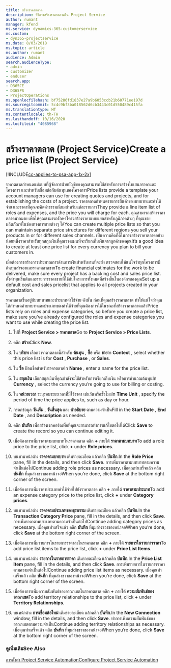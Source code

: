 ```yaml
---
title: สร้างราคาตลาด
description: วิธีการสร้างราคาตลาดใน Project Service
author: rumant
manager: kfend
ms.service: dynamics-365-customerservice
ms.custom:
- dyn365-projectservice
ms.date: 8/03/2018
ms.topic: article
ms.author: rumant
audience: Admin
search.audienceType:
- admin
- customizer
- enduser
search.app:
- D365CE
- D365PS
- ProjectOperations
ms.openlocfilehash: bf75286fd1837e27a9b6053ccb21b60771ee197d
ms.sourcegitcommit: 5c4c9bf3ba018562d6cb3443c01d550489c415fa
ms.translationtype: HT
ms.contentlocale: th-TH
ms.lasthandoff: 10/16/2020
ms.locfileid: "4085968"
---
```

# <a name="create-a-price-list-project-service"></a><span data-ttu-id="ce1d1-103">สร้างราคาตลาด (Project Service)</span><span class="sxs-lookup"><span data-stu-id="ce1d1-103">Create a price list (Project Service)</span></span>

[!INCLUDE[cc-applies-to-psa-app-1x-2x](../includes/cc-applies-to-psa-app-1x-2x.md)]

<span data-ttu-id="ce1d1-104">ราคาตลาดกำหนดแม่แบบที่ผู้จัดการฝ่ายบัญชีของคุณสามารถใช้สำหรับการสร้างใบเสนอราคาและโครงการ และสำหรับเชื่อมต่อกับต้นทุนของโครงการ</span><span class="sxs-lookup"><span data-stu-id="ce1d1-104">Price lists provide a template your account managers can use for creating quotes and projects, and for establishing the costs of a project.</span></span> <span data-ttu-id="ce1d1-105">ราคาตลาดกำหนดรายการสินค้าของบทบาทและค่าใช้จ่าย และราคาที่คุณจะคิดค่าธรรมเนียมสำหรับแต่ละรายการ</span><span class="sxs-lookup"><span data-stu-id="ce1d1-105">They provide a line item list of roles and expenses, and the price you will charge for each.</span></span> <span data-ttu-id="ce1d1-106">คุณสามารถสร้างราคาตลาดมากมาย เพื่อให้คุณสามารถรักษาโครงสร้างราคาแบบแยกสำหรับภูมิภาคต่างๆ ที่คุณขายผลิตภัณฑ์ในช่องทางการขายต่างๆ ได้</span><span class="sxs-lookup"><span data-stu-id="ce1d1-106">You can create multiple price lists so that you can maintain separate price structures for different regions you sell your products in or for different sales channels.</span></span> <span data-ttu-id="ce1d1-107">เป็นความคิดที่ดีในการสร้างราคาตลาดอย่างน้อยหนึ่งราคาสำหรับทุกสกุลเงินที่คุณวางแผนที่จะเรียกเก็บเงินจากลูกค้าของคุณ</span><span class="sxs-lookup"><span data-stu-id="ce1d1-107">It’s a good idea to create at least one price list for every currency you plan to bill your customers in.</span></span>  
  
<span data-ttu-id="ce1d1-108">เมื่อต้องการสร้างการประมาณการด้านการเงินสำหรับงานที่จะส่ง ตรวจสอบให้แน่ใจว่าทุกโครงการมีต้นทุนสำรองและราคาตลาดขาย</span><span class="sxs-lookup"><span data-stu-id="ce1d1-108">To create financial estimates for the work to be delivered, make sure every project has a backing cost and sales price list.</span></span> <span data-ttu-id="ce1d1-109">ตั้งค่าทุนเริ่มต้นและรายการราคาขายที่ใช้กับโครงการทั้งหมดที่สร้างขึ้นในองค์กรของคุณ</span><span class="sxs-lookup"><span data-stu-id="ce1d1-109">Set up a default cost and sales pricelist that applies to all projects created in your organization.</span></span>  
  
<span data-ttu-id="ce1d1-110">ราคาตลาดขึ้นอยู่กับบทบาทและประเภทค่าใช้จ่าย ดังนั้น ก่อนที่คุณสร้างราคาตลาด ทำให้แน่ใจว่าคุณได้กำหนดค่าบทบาทและประเภทของค่าใช้จ่ายที่คุณต้องการใช้ในขณะที่สร้างราคาตลาดแล้ว</span><span class="sxs-lookup"><span data-stu-id="ce1d1-110">Price lists rely on roles and expense categories, so before you create a price list, make sure you’ve already configured the roles and expense categories you want to use while creating the price list.</span></span>  
  
1.  <span data-ttu-id="ce1d1-111">ไปที่ **Project Service > ราคาตลาด**</span><span class="sxs-lookup"><span data-stu-id="ce1d1-111">Go to **Project Service > Price Lists**.</span></span>  
  
2.  <span data-ttu-id="ce1d1-112">คลิก **สร้าง**</span><span class="sxs-lookup"><span data-stu-id="ce1d1-112">Click **New**.</span></span>  
  
3.  <span data-ttu-id="ce1d1-113">ใน **บริบท** เลือกว่าราคาตลาดนี้สำหรับ **ต้นทุน** , **ซื้อ** หรือ **ขาย**</span><span class="sxs-lookup"><span data-stu-id="ce1d1-113">In **Context** , select whether this price list is for **Cost** , **Purchase** , or **Sales**.</span></span>  
  
4.  <span data-ttu-id="ce1d1-114">ใน **ชื่อ** ป้อนชื่อสำหรับราคาตลาด</span><span class="sxs-lookup"><span data-stu-id="ce1d1-114">In **Name** , enter a name for the price list.</span></span>  
  
5.  <span data-ttu-id="ce1d1-115">ใน **สกุลเงิน** เลือกสกุลเงินที่คุณกำลังจะใช้สำหรับการเรียกเก็บเงิน หรือการคำนวณต้นทุน</span><span class="sxs-lookup"><span data-stu-id="ce1d1-115">In **Currency** , select the currency you’re going to use for billing or costing.</span></span>  
  
6.  <span data-ttu-id="ce1d1-116">ใน **หน่วยเวลา** ระบุรอบระยะเวลาที่มีใช้ราคา เช่นวันหรือชั่วโมง</span><span class="sxs-lookup"><span data-stu-id="ce1d1-116">In **Time Unit** , specify the period of time the price applies to, such as day or hour.</span></span>  
  
7.  <span data-ttu-id="ce1d1-117">กรอกข้อมูล **วันเริ่ม** , **วันสิ้นสุด** และ **คำอธิบาย** ตามความจำเป็น</span><span class="sxs-lookup"><span data-stu-id="ce1d1-117">Fill in the **Start Date** , **End Date** , and **Description** as needed.</span></span>  
  
8.  <span data-ttu-id="ce1d1-118">คลิก **บันทึก** เพื่อสร้างเรกคอร์ดเพื่อที่คุณจะสามารถทำการแก้ไขตอไปได้</span><span class="sxs-lookup"><span data-stu-id="ce1d1-118">Click **Save** to create the record so you can continue editing it.</span></span>  
  
9. <span data-ttu-id="ce1d1-119">เมื่อต้องการเพิ่มราคาตามบทบาทในราคาตลาด คลิก **+**  ภายใต้ **ราคาตามบทบาท**</span><span class="sxs-lookup"><span data-stu-id="ce1d1-119">To add a role price to the price list, click **+** under **Role prices**.</span></span>  
  
10. <span data-ttu-id="ce1d1-120">บนบานหน้าต่าง **ราคาตามบทบาท** เติมรายละเอียด แล้วคลิก **บันทึก**.</span><span class="sxs-lookup"><span data-stu-id="ce1d1-120">In the **Role Price** pane, fill in the details, and then click **Save**.</span></span> <span data-ttu-id="ce1d1-121">การเพิ่มราคาตามบทบาทตามความจำเป็นต่อไป</span><span class="sxs-lookup"><span data-stu-id="ce1d1-121">Continue adding role prices as necessary.</span></span> <span data-ttu-id="ce1d1-122">เมื่อคุณทำเสร็จแล้ว คลิก **บันทึก** ที่มุมล่างขวาของหน้าจอ</span><span class="sxs-lookup"><span data-stu-id="ce1d1-122">When you’re done, click **Save** at the bottom right corner of the screen.</span></span>  
  
11. <span data-ttu-id="ce1d1-123">เมื่อต้องการเพิ่มราคาประเภทค่าใช้จ่ายไปยังราคาตลาด คลิก **+** ภายใต้ **ราคาตามประเภท**</span><span class="sxs-lookup"><span data-stu-id="ce1d1-123">To add an expense category price to the price list, click **+** under **Category prices**.</span></span>  
  
12. <span data-ttu-id="ce1d1-124">บนบานหน้าต่าง **ราคาตามประเภทของธุรกรรม** เติมรายละเอียด แล้วคลิก **บันทึก**.</span><span class="sxs-lookup"><span data-stu-id="ce1d1-124">In the **Transaction Category Price** pane, fill in the details, and then click **Save**.</span></span> <span data-ttu-id="ce1d1-125">การเพิ่มราคาตามประเภทตามความจำเป็นต่อไป</span><span class="sxs-lookup"><span data-stu-id="ce1d1-125">Continue adding category prices as necessary.</span></span> <span data-ttu-id="ce1d1-126">เมื่อคุณทำเสร็จแล้ว คลิก **บันทึก** ที่มุมล่างขวาของหน้าจอ</span><span class="sxs-lookup"><span data-stu-id="ce1d1-126">When you’re done, click **Save** at the bottom right corner of the screen.</span></span>  
  
13. <span data-ttu-id="ce1d1-127">เมื่อต้องการเพิ่มรายการในรายการราคาลงในราคาตลาด คลิก **+** ภายใต้ **รายการในรายการราคา**</span><span class="sxs-lookup"><span data-stu-id="ce1d1-127">To add price list items to the price list, click **+** under **Price List Items**.</span></span>  
  
14. <span data-ttu-id="ce1d1-128">บนบานหน้าต่าง **รายการในรายการราคา** เติมรายละเอียด แล้วคลิก **บันทึก**.</span><span class="sxs-lookup"><span data-stu-id="ce1d1-128">In the **Price List Item** pane, fill in the details, and then click **Save**.</span></span> <span data-ttu-id="ce1d1-129">การเพิ่มรายการในรายการราคาตามความจำเป็นต่อไป</span><span class="sxs-lookup"><span data-stu-id="ce1d1-129">Continue adding price list items as necessary.</span></span> <span data-ttu-id="ce1d1-130">เมื่อคุณทำเสร็จแล้ว คลิก **บันทึก** ที่มุมล่างขวาของหน้าจอ</span><span class="sxs-lookup"><span data-stu-id="ce1d1-130">When you’re done, click **Save** at the bottom right corner of the screen.</span></span>  
  
15. <span data-ttu-id="ce1d1-131">เมื่อต้องการเพิ่มความสัมพันธ์ของอาณาเขตในราคาตลาด คลิก **+** ภายใต้ **ความสัมพันธ์ของอาณาเขต**</span><span class="sxs-lookup"><span data-stu-id="ce1d1-131">To add territory relationships to the price list, click **+** under **Territory Relationships**.</span></span>  
  
16. <span data-ttu-id="ce1d1-132">บนหน้าต่าง **การเชื่อมต่อใหม่** เติมรายละเอียด แล้วคลิก **บันทึก**.</span><span class="sxs-lookup"><span data-stu-id="ce1d1-132">In the **New Connection** window, fill in the details, and then click **Save**.</span></span> <span data-ttu-id="ce1d1-133">ทำการเพิ่มความสัมพันธ์ของอาณาเขตตามความจำเป็น</span><span class="sxs-lookup"><span data-stu-id="ce1d1-133">Continue adding territory relationships as necessary.</span></span> <span data-ttu-id="ce1d1-134">เมื่อคุณทำเสร็จแล้ว คลิก **บันทึก** ที่มุมล่างขวาของหน้าจอ</span><span class="sxs-lookup"><span data-stu-id="ce1d1-134">When you’re done, click **Save** at the bottom right corner of the screen.</span></span>  
  
### <a name="see-also"></a><span data-ttu-id="ce1d1-135">ดูเพิ่มเติม</span><span class="sxs-lookup"><span data-stu-id="ce1d1-135">See Also</span></span>  
 [<span data-ttu-id="ce1d1-136">การตั้งค่า Project Service Automation</span><span class="sxs-lookup"><span data-stu-id="ce1d1-136">Configure Project Service Automation</span></span>](../psa/configure.md)
